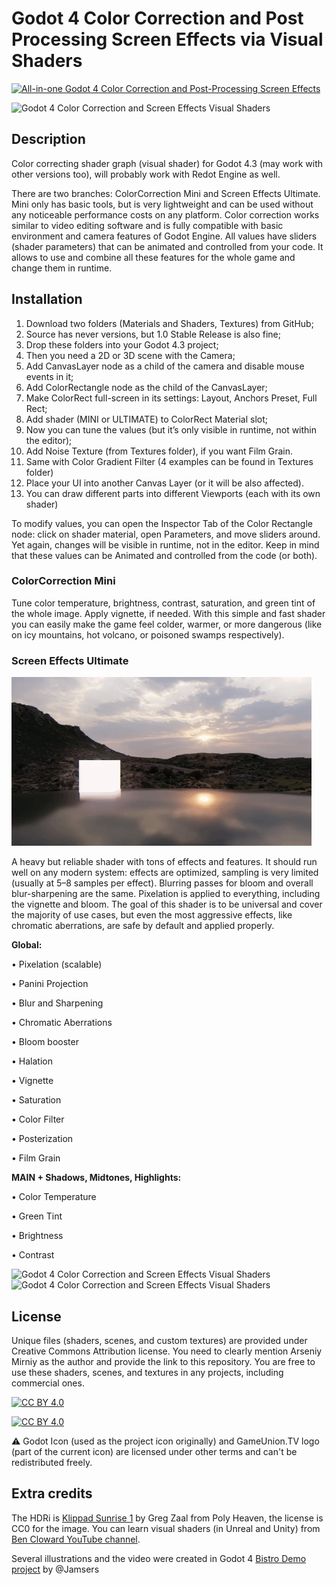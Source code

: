 # Godot 4 Color Correction and Post Processing Screen Effects via Visual Shaders

[![All-in-one Godot 4 Color Correction and Post-Processing Screen Effects](https://img.youtube.com/vi/38JYL-KEEoc/maxresdefault.jpg)](http://www.youtube.com/watch?v=38JYL-KEEoc "All-in-one Godot 4 Color Correction and Post-Processing Screen Effects")

![Godot 4 Color Correction and Screen Effects Visual Shaders](https://github.com/ArseniyMirniy/Godot-4-Free-Color-Correction-and-Screen-Effects-Visual-Shader/blob/main/Extras/Godot_4_Color_Correction_and_Screen_Effects_Visual_Shader_Overview.jpg)

## Description

Color correcting shader graph (visual shader) for Godot 4.3 (may work with other versions too), will probably work with Redot Engine as well.

There are two branches: ColorCorrection Mini and Screen Effects Ultimate. Mini only has basic tools, but is very lightweight and can be used without any noticeable performance costs on any platform. Color correction works similar to video editing software and is fully compatible with basic environment and camera features of Godot Engine. All values have sliders (shader parameters) that can be animated and controlled from your code. It allows to use and combine all these features for the whole game and change them in runtime.

## Installation
1. Download two folders (Materials and Shaders, Textures) from GitHub;
2. Source has never versions, but 1.0 Stable Release is also fine;
3. Drop these folders into your Godot 4.3 project;
4. Then you need a 2D or 3D scene with the Camera;
5. Add CanvasLayer node as a child of the camera and disable mouse events in it;
6. Add ColorRectangle node as the child of the CanvasLayer;
7. Make ColorRect full-screen in its settings: Layout, Anchors Preset, Full Rect;
8. Add shader (MINI or ULTIMATE) to ColorRect Material slot;
9. Now you can tune the values (but it’s only visible in runtime, not within the editor);
10. Add Noise Texture (from Textures folder), if you want Film Grain.
11. Same with Color Gradient Filter (4 examples can be found in Textures folder)
12. Place your UI into another Canvas Layer (or it will be also affected).
13. You can draw different parts into different Viewports (each with its own shader)

To modify values, you can open the Inspector Tab of the Color Rectangle node: click on shader material, open Parameters, and move sliders around. Yet again, changes will be visible in runtime, not in the editor. Keep in mind that these values can be Animated and controlled from the code (or both).

### ColorCorrection Mini
Tune color temperature, brightness, contrast, saturation, and green tint of the whole image. Apply vignette, if needed. With this simple and fast shader you can easily make the game feel colder, warmer, or more dangerous (like on icy mountains, hot volcano, or poisoned swamps respectively).

### Screen Effects Ultimate

![Godot 4 Panini Projection](https://github.com/ArseniyMirniy/Godot-4-Color-Correction-and-Screen-Effects/blob/main/Extras/Panini.gif)

A heavy but reliable shader with tons of effects and features. It should run well on any modern system: effects are optimized, sampling is very limited (usually at 5–8 samples per effect). Blurring passes for bloom and overall blur-sharpening are the same. Pixelation is applied to everything, including the vignette and bloom. The goal of this shader is to be universal and cover the majority of use cases, but even the most aggressive effects, like chromatic aberrations, are safe by default and applied properly.

**Global:**

• Pixelation (scalable)

• Panini Projection

• Blur and Sharpening

• Chromatic Aberrations

• Bloom booster

• Halation

• Vignette 

• Saturation

• Color Filter

• Posterization

• Film Grain

**MAIN + Shadows, Midtones, Highlights:**

• Color Temperature

• Green Tint

• Brightness

• Contrast

![Godot 4 Color Correction and Screen Effects Visual Shaders](https://github.com/ArseniyMirniy/Godot-4-Free-Color-Correction-and-Screen-Effects-Visual-Shader/blob/main/Extras/Bistro.jpg)
![Godot 4 Color Correction and Screen Effects Visual Shaders](https://github.com/ArseniyMirniy/Godot-4-Free-Color-Correction-and-Screen-Effects-Visual-Shader/blob/main/Extras/Bistro2.jpg)

## License

Unique files (shaders, scenes, and custom textures) are provided under Creative Commons Attribution license. You need to clearly mention Arseniy Mirniy as the author and provide the link to this repository. You are free to use these shaders, scenes, and textures in any projects, including commercial ones.

[![CC BY 4.0][cc-by-shield]][cc-by]

[![CC BY 4.0][cc-by-image]][cc-by]

[cc-by]: http://creativecommons.org/licenses/by/4.0/
[cc-by-image]: https://i.creativecommons.org/l/by/4.0/88x31.png
[cc-by-shield]: https://img.shields.io/badge/License-CC%20BY%204.0-lightgrey.svg

⚠️ Godot Icon (used as the project icon originally) and GameUnion.TV logo (part of the current icon) are licensed under other terms and can't be redistributed freely.

## Extra credits

The HDRi is [Klippad Sunrise 1](https://polyhaven.com/a/klippad_sunrise_1) by Greg Zaal from Poly Heaven, the license is CC0 for the image.
You can learn visual shaders (in Unreal and Unity) from [Ben Cloward YouTube channel](https://www.youtube.com/watch?v=ipKQt0BxQSA&list=PL78XDi0TS4lGORvoEKCyw_6dO9tzlu6Ox).

Several illustrations and the video were created in Godot 4 [Bistro Demo project](https://github.com/Jamsers/Bistro-Demo-Tweaked) by @Jamsers
